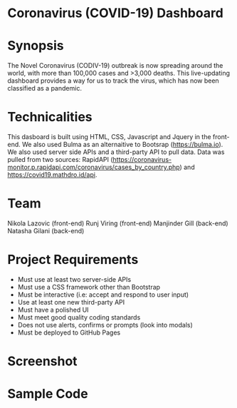 # Coronavirus (COVID-19) Dashboard 

# Synopsis
The Novel Coronavirus (CODIV-19) outbreak is now spreading around the world, with more than 100,000 cases and >3,000 deaths. This live-updating dashboard provides a way for us to track the virus, which has now been classified as a pandemic. 

# Technicalities 
This dasboard is built using HTML, CSS, Javascript and Jquery in the front-end. We also used Bulma as an alternaitive to Bootsrap (https://bulma.io). We also used server side APIs and a third-party API to pull data. Data was pulled from two sources: RapidAPI (https://coronavirus-monitor.p.rapidapi.com/coronavirus/cases_by_country.php) and https://covid19.mathdro.id/api.  

# Team 
Nikola Lazovic (front-end)
Runj Viring (front-end)
Manjinder Gill (back-end)
Natasha Gilani (back-end)


# Project Requirements

- Must use at least two server-side APIs
- Must use a CSS framework other than Bootstrap
- Must be interactive (i.e: accept and respond to user input)
- Use at least one new third-party API
- Must have a polished UI
- Must meet good quality coding standards
- Does not use alerts, confirms or prompts (look into modals)
- Must be deployed to GitHub Pages

# Screenshot






# Sample Code
